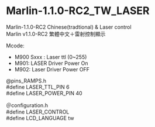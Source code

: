 # Marlin-1.1.0-RC2_TW_LASER
Marlin-1.1.0-RC2 Chinese(tradtional) & Laser control   
Marlin v1.1.0-RC2 繁體中文＋雷射控制顯示
    
Mcode:

* M900 Sxxx  : Laser ttl (0~255)   
* M901: LASER Driver Power On   
* M902: Laser Driver Power OFF
   
      
   
@pins_RAMPS.h   
 #define LASER_TTL_PIN  6   
 #define LASER_POWER_PIN  40
 
＠configuration.h  
 #define LASER_CONTROL   
 #define LCD_LANGUAGE tw

